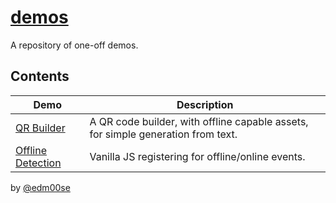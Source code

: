 # [demos](https://edm00se.codes/demos/)
A repository of one-off demos.

## Contents

| Demo                                   | Description                                                                      |
| -------------------------------------- | -------------------------------------------------------------------------------- |
| [QR Builder][qr-builder]               | A QR code builder, with offline capable assets, for simple generation from text. |
| [Offline Detection][offline-detection] | Vanilla JS registering for offline/online events.                                |

by [@edm00se](https://github.com/edm00se)

[qr-builder]: https://edm00se.codes/demos/qr-builder/
[offline-detection]: https://edm00se.codes/demos/offline-detection/
